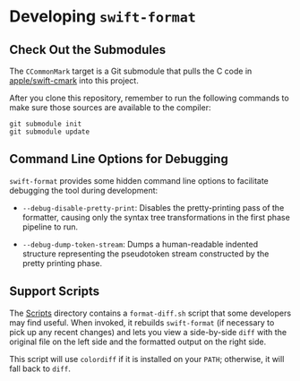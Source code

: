# Developing `swift-format`

## Check Out the Submodules

The `CCommonMark` target is a Git submodule that pulls the C code in
[apple/swift-cmark](https://github.com/apple/swift-cmark) into this
project.

After you clone this repository, remember to run the following commands
to make sure those sources are available to the compiler:

```shell
git submodule init
git submodule update
```

## Command Line Options for Debugging

`swift-format` provides some hidden command line options to facilitate
debugging the tool during development:

* `--debug-disable-pretty-print`: Disables the pretty-printing pass of the
  formatter, causing only the syntax tree transformations in the first phase
  pipeline to run.

* `--debug-dump-token-stream`: Dumps a human-readable indented structure
  representing the pseudotoken stream constructed by the pretty printing
  phase.

## Support Scripts

The [Scripts](../Scripts) directory contains a `format-diff.sh` script
that some developers may find useful. When invoked, it rebuilds
`swift-format` (if necessary to pick up any recent changes) and lets
you view a side-by-side `diff` with the original file on the left side
and the formatted output on the right side.

This script will use `colordiff` if it is installed on your `PATH`;
otherwise, it will fall back to `diff`.
